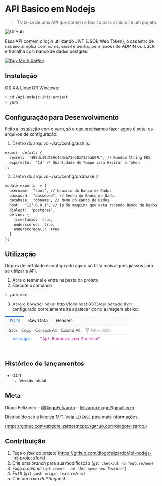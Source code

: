 
# API Basico em Nodejs
> Trata-se de uma API que contem o basico para o inicio de um projeto.

![GitHub](https://img.shields.io/github/license/diogofelizardo/Admin-react-init-project)

Essa API contem o login utilizando JWT (JSON Web Token), o cadastro de usuário simples com nome, email e senha, permissões de ADMIN ou USER e trabalha com banco de dados postgres.

<a href="https://www.buymeacoffee.com/ucGBgdf" target="_blank"><img src="https://cdn.buymeacoffee.com/buttons/arial-violet.png" alt="Buy Me A Coffee" style="height: 51px !important;width: 217px !important;" ></a>

## Instalação

OS X & Linux OR Windows:

```sh
> cd /Api-nodejs-init-project
> yarn
```

## Configuração para Desenvolvimento

Feito a instalação com o yarn, só o que precisamos fazer agora é setar os arquivos de configuração:

 1. Dentro do arquivo ~/src/config/auth.js.
```nodejs
export  default {
  secret:  '698dc19d489c4e4db73e28a713eab07b', // Random String MD5
  expiresIn:  '1d' // Quantidade de Tempo para Expirar o Token
};
```
 2. Dentro do arquivo ~/src/config/database.js.

```nodejs
module.exports  = {
  username:  "root", // Usuário do Banco de Dados
  password:  "password", // Senha do Banco de Dados
  database:  "dbname", // Nome do Banco de Dados
  host:  "127.0.0.1", // Ip da maquina que esta rodando Banco de Dados
  dialect:  "postgres",
  define: {
    timestamps:  true,
    underscored:  true,
    underscoredAll:  true
  }
};
```
## Utilização
Depois de instalado e configurado agora só falta mais alguns passos para se utilizar a API.

 1. Abra o terminal e entre na pasta do projeto
 2. Execute o comando
```sh
> yarn dev
```
 3. Abra o browser na url http://localhost:3333/api se tudo tiver configurado corretamente irá aparecer como a imagem abaixo:
 
![browser](https://github.com/diogofelizardo/Api-nodejs-init-project/blob/master/browser.png)

## Histórico de lançamentos
* 0.0.1
    * Versão inicial

## Meta

Diogo Felizardo – [@DiogoFelizardo](https://twitter.com/...) – felizardo.diogo@gmail.com

Distribuído sob a licença MIT. Veja `LICENSE` para mais informações.

[https://github.com/diogofelizardo](https://github.com/diogofelizardo/)

## Contribuição

1. Faça o _fork_ do projeto (<https://github.com/diogofelizardo/Api-nodejs-init-project/fork>)
2. Crie uma _branch_ para sua modificação (`git checkout -b feature/new`)
3. Faça o _commit_ (`git commit -am 'Add some new Feature'`)
4. _Push_ (`git push origin feature/new`)
5. Crie um novo _Pull Request_
